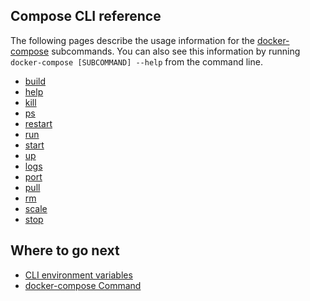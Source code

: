 <!--[metadata]>
+++
title = "Compose CLI reference"
description = "Compose CLI reference"
keywords = ["fig, composition, compose, docker, orchestration, cli,  reference"]
[menu.main]
identifier = "smn_compose_cli"
parent = "smn_compose_ref"
+++
<![end-metadata]-->

## Compose CLI reference

The following pages describe the usage information for the [docker-compose](/reference/docker-compose.md) subcommands. You can also see this information by running `docker-compose [SUBCOMMAND] --help` from the command line.

* [build](/reference/build.md)
* [help](/reference/help.md)
* [kill](/reference/kill.md)
* [ps](/reference/ps.md)
* [restart](/reference/restart.md)
* [run](/reference/run.md)
* [start](/reference/start.md)
* [up](/reference/up.md)
* [logs](/reference/logs.md)
* [port](/reference/port.md)
* [pull](/reference/pull.md)
* [rm](/reference/rm.md)
* [scale](/reference/scale.md)
* [stop](/reference/stop.md)

## Where to go next

* [CLI environment variables](overview.md)
* [docker-compose Command](docker-compose.md)
